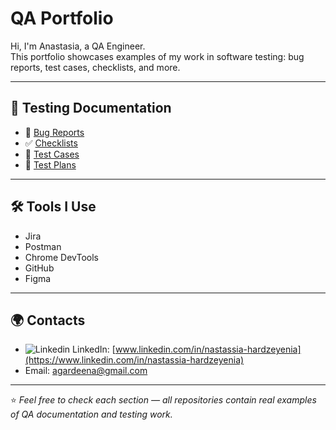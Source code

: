 #  QA Portfolio

Hi, I'm Anastasia, a QA Engineer.  
This portfolio showcases examples of my work in software testing: bug reports, test cases, checklists, and more.  

---

## 📂 Testing Documentation

- 🐞 [Bug Reports](https://github.com/NHardzeyenia/BugReports)  
- ✅ [Checklists](https://github.com/NHardzeyenia/QA-Checklist)  
- 📝 [Test Cases](https://github.com/NHardzeyenia/QA-TestCases)  
- 📑 [Test Plans]()  

---

## 🛠 Tools I Use

- Jira 
- Postman  
- Chrome DevTools  
- GitHub  
- Figma  

---

## 🌍 Contacts

- ![Linkedin](https://i.sstatic.net/gVE0j.png) LinkedIn: [www.linkedin.com/in/nastassia-hardzeyenia](https://www.linkedin.com/in/nastassia-hardzeyenia)
- Email: agardeena@gmail.com  

---

⭐ *Feel free to check each section — all repositories contain real examples of QA documentation and testing work.*  
